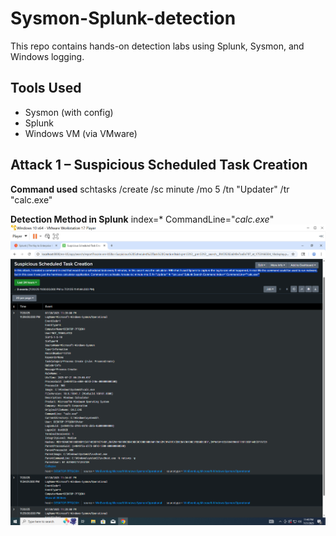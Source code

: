 # Sysmon-Splunk-detection

This repo contains hands-on detection labs using Splunk, Sysmon, and Windows logging.

## Tools Used
- Sysmon (with config)
- Splunk
- Windows VM (via VMware)

## Attack 1 – Suspicious Scheduled Task Creation
**Command used**
schtasks /create /sc minute /mo 5 /tn "Updater" /tr "calc.exe" 

**Detection Method in Splunk**
index=* CommandLine="*calc.exe*"
![Log Screenshot](Incident-01.png)

